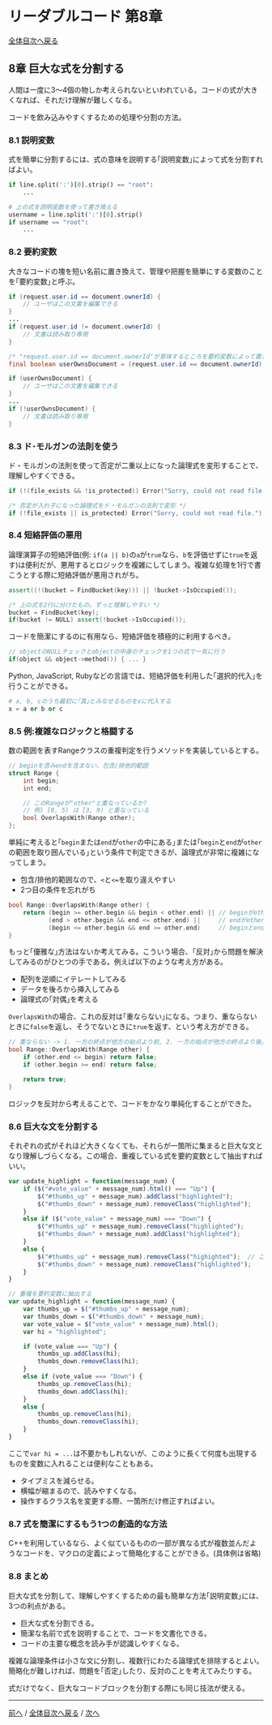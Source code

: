 # リーダブルコード 第8章
[全体目次へ戻る](index.md)

## 8章 巨大な式を分割する
人間は一度に3〜4個の物しか考えられないといわれている。コードの式が大きくなれば、それだけ理解が難しくなる。

コードを飲み込みやすくするための処理や分割の方法。

### 8.1 説明変数
式を簡単に分割するには、式の意味を説明する｢説明変数｣によって式を分割すればよい。

```py
if line.split(':')[0].strip() == "root":
    ...
```

```py
# 上の式を説明変数を使って書き換える
username = line.split(':')[0].strip()
if username == "root":
    ...
```

### 8.2 要約変数
大きなコードの塊を短い名前に置き換えて、管理や把握を簡単にする変数のことを｢要約変数｣と呼ぶ。

```java
if (request.user.id == document.ownerId) {
    // ユーザはこの文書を編集できる
}
...
if (request.user.id != document.ownerId) {
    // 文書は読み取り専用
}
```

```java
/* "request.user.id == document.ownerId"が意味するところを要約変数によって置き換える */
final boolean userOwnsDocument = (request.user.id == document.ownerId);

if (userOwnsDocument) {
    // ユーザはこの文書を編集できる
}
...
if (!userOwnsDocument) {
    // 文書は読み取り専用
}
```

### 8.3 ド･モルガンの法則を使う
ド・モルガンの法則を使って否定が二重以上になった論理式を変形することで、理解しやすくできる。

```c
if (!(file_exists && !is_protected)) Error("Sorry, could not read file.");
```

```c
/* 否定が入れ子になった論理式をド・モルガンの法則で変形 */
if (!file_exists || is_protected) Error("Sorry, could not read file.");
```

### 8.4 短絡評価の悪用
論理演算子の短絡評価(例: `if(a || b)`の`a`が`true`なら、`b`を評価せずに`true`を返す)は便利だが、悪用するとロジックを複雑にしてしまう。複雑な処理を1行で書こうとする際に短絡評価が悪用されがち。

```cpp
assert((!(bucket = FindBucket(key))) || !bucket->IsOccupied());

/* 上の式を2行に分けたもの。ずっと理解しやすい */
bucket = FindBucket(key);
if(bucket != NULL) assert(!bucket->IsOccupied());
```

コードを簡潔にするのに有用なら、短絡評価を積極的に利用するべき。

```cpp
// objectのNULLチェックとobjectの中身のチェックを1つの式で一気に行う
if(object && object->method()) { ... }
```

Python, JavaScript, Rubyなどの言語では、短絡評価を利用した｢選択的代入｣を行うことができる。

```py
# a, b, cのうち最初に｢真｣とみなせるものをxに代入する
x = a or b or c
```

### 8.5 例:複雑なロジックと格闘する
数の範囲を表すRangeクラスの重複判定を行うメソッドを実装しているとする。

```cpp
// beginを含みendを含まない、包含/排他的範囲
struct Range {
    int begin;
    int end;

    // このRangeが"other"と重なっているか?
    // 例) [0, 5) は [3, 9) と重なっている
    bool OverlapsWith(Range other);
};
```

単純に考えると｢`begin`または`end`が`other`の中にある｣または｢`begin`と`end`が`other`の範囲を取り囲んでいる｣という条件で判定できるが、論理式が非常に複雑になってしまう。
- 包含/排他的範囲なので、`<`と`<=`を取り違えやすい
- 2つ目の条件を忘れがち

```cpp
bool Range::OverlapsWith(Range other) {
    return (begin >= other.begin && begin < other.end) || // beginがotherの中
           (end > other.begin && end <= other.end) ||     // endがotherの中
           (begin <= other.begin && end >= other.end)     // beginとendがotherを囲んでいる
}
```

もっと｢優雅な｣方法はないか考えてみる。こういう場合、｢反対｣から問題を解決してみるのがひとつの手である。例えば以下のような考え方がある。
- 配列を逆順にイテレートしてみる
- データを後ろから挿入してみる
- 論理式の｢対偶｣を考える

`OverlapsWith`の場合、これの反対は｢重ならない｣になる。つまり、重ならないときに`false`を返し、そうでないときに`true`を返す、という考え方ができる。

```cpp
// 重ならない -> 1. 一方の終点が他方の始点より前, 2. 一方の始点が他方の終点より後。 残りは全て重なっている
bool Range::OverlapsWith(Range other) {
    if (other.end <= begin) return false;
    if (other.begin >= end) return false;

    return true;
}
```

ロジックを反対から考えることで、コードをかなり単純化することができた。

### 8.6 巨大な文を分割する
それぞれの式がそれほど大きくなくても、それらが一箇所に集まると巨大な文となり理解しづらくなる。この場合、重複している式を要約変数として抽出すればいい。

```js
var update_highlight = function(message_num) {
    if ($("#vote_value" + message_num).html() === "Up") {
        $("#thumbs_up" + message_num).addClass("highlighted");
        $("#thumbs_down" + message_num).removeClass("highlighted");
    }
    else if ($("vote_value" + message_num) === "Down") {
        $("#thumbs_up" + message_num).removeClass("highlighted");
        $("#thumbs_down" + message_num).addClass("highlighted");
    }
    else {
        $("#thumbs_up" + message_num).removeClass("highighted");  // ここにタイプミスがある!!!
        $("#thumbs_down" + message_num).removeClass("highlighted");
    }
}
```

```js
// 重複を要約変数に抽出する
var update_highlight = function(message_num) {
    var thumbs_up = $("#thumbs_up" + message_num);
    var thumbs_down = $("#thumbs_down" + message_num);
    var vote_value = $("vote_value" + message_num).html();
    var hi = "highlighted";

    if (vote_value === "Up") {
        thumbs_up.addClass(hi);
        thumbs_down.removeClass(hi);
    }
    else if (vote_value === "Down") {
        thumbs_up.removeClass(hi);
        thumbs_down.addClass(hi);
    }
    else {
        thumbs_up.removeClass(hi);
        thumbs_down.removeClass(hi);
    }
}
```

ここで`var hi = ...`は不要かもしれないが、このように長くて何度も出現するものを変数に入れることは便利なこともある。
- タイプミスを減らせる。
- 横幅が縮まるので、読みやすくなる。
- 操作するクラス名を変更する際、一箇所だけ修正すればよい。

### 8.7 式を簡潔にするもう1つの創造的な方法
C++を利用しているなら、よく似ているものの一部が異なる式が複数並んだようなコードを、マクロの定義によって簡略化することができる。(具体例は省略)

### 8.8 まとめ
巨大な式を分割して、理解しやすくするための最も簡単な方法｢説明変数｣には、3つの利点がある。
- 巨大な式を分割できる。
- 簡潔な名前で式を説明することで、コードを文書化できる。
- コードの主要な概念を読み手が認識しやすくなる。

複雑な論理条件は小さな文に分割し、複数行にわたる論理式を排除するとよい。簡略化が難しければ、問題を｢否定｣したり、反対のことを考えてみたりする。

式だけでなく、巨大なコードブロックを分割する際にも同じ技法が使える。
***

[前へ](c7.md) /
[全体目次へ戻る](index.md) /
[次へ](c9.md)

